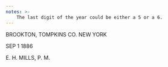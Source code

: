 ```yaml
---
notes: >-
    The last digit of the year could be either a 5 or a 6. 
---
```

BROOKTON, TOMPKINS CO. NEW YORK

SEP 1 1886

E. H. MILLS, P. M.
